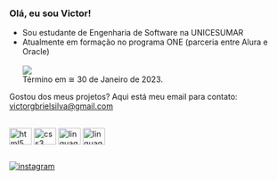 ### Olá, eu sou Victor!

<ul>
  <li>Sou estudante de Engenharia de Software na UNICESUMAR</li>
  <li>Atualmente em formação no programa ONE (parceria entre Alura e Oracle)</li><br>
  <a href="https://www.oracle.com/br/education/oracle-next-education/" target="_blank"><img src="https://cdn1.gnarususercontent.com.br/1/815645/4942c699-28e4-4d62-b5e8-16f883e30741.png"/></a><br>
  Término em ≅ 30 de Janeiro de 2023.
</ul>

Gostou dos meus projetos? Aqui está meu email para contato: <a href="mailto:victorgbrielsilva@gmail.com">victorgbrielsilva@gmail.com</a>

<!-- <div>
  <a href="https://github.com/vitocx">
  <img height="180em" src="https://github-readme-stats.vercel.app/api?username=vitocx&show_icons=true&custom_title=Victor GitHub Status&count_private=true&bg_color=3D3D3D&title_color=84B026&text_color=FFFFFF&icon_color=84B026&hide_border=true&locale=pt-br"/>
</div>
-->
<div style="display: inline_block"><br>
  <img align="center" alt="html5" height="30" width="40" src="https://cdn.jsdelivr.net/gh/devicons/devicon/icons/html5/html5-original.svg"/>
  <img align="center" alt="css3" height="30" width="40" src="https://cdn.jsdelivr.net/gh/devicons/devicon/icons/css3/css3-original.svg"/>
  <!-- <img align="center" alt="linguagem_javascript" height="30" width="40" src="https://cdn.jsdelivr.net/gh/devicons/devicon/icons/javascript/javascript-original.svg"/> -->
  <img align="center" alt="linguagem_java" height="30" width="40" src="https://cdn.jsdelivr.net/gh/devicons/devicon/icons/java/java-original.svg"/>
  <img align="center" alt="linguagem_python" height="30" width="40" src="https://cdn.jsdelivr.net/gh/devicons/devicon/icons/python/python-original.svg"/>
</div>
  
  ##
  
<div>
  <a href="https://www.instagram.com/victorcxias/" target="_blank"><img alt="instagram" src="https://img.shields.io/badge/Instagram-E4405F?style=for-the-badge&logo=instagram&logoColor=white"/></a>
</div>
<!--
**vitocx/vitocx** is a ✨ _special_ ✨ repository because its `README.md` (this file) appears on your GitHub profile.
-->

